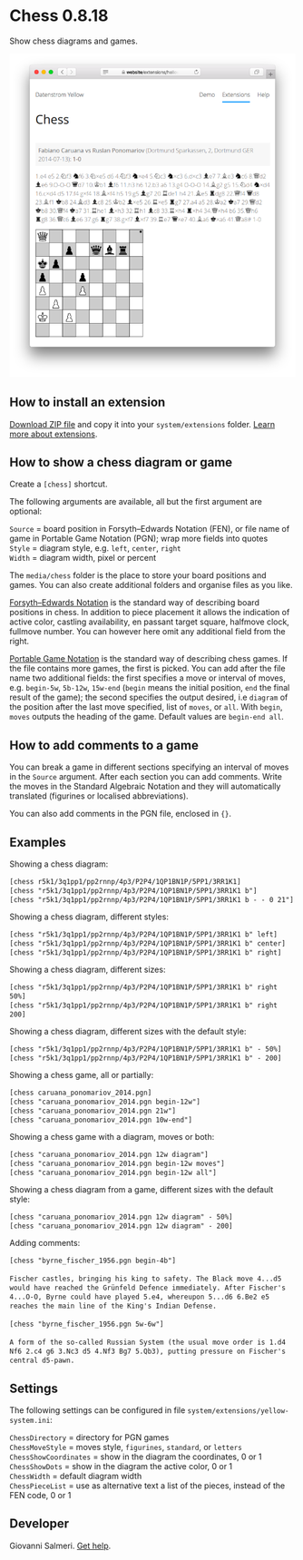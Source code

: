 Chess 0.8.18
============
Show chess diagrams and games.

<p align="center"><img src="chess-screenshot.png?raw=true" alt="Screenshot"></p>

## How to install an extension

[Download ZIP file](https://github.com/GiovanniSalmeri/yellow-chess/archive/main.zip) and copy it into your `system/extensions` folder. [Learn more about extensions](https://github.com/annaesvensson/yellow-update).

## How to show a chess diagram or game

Create a `[chess]` shortcut. 

The following arguments are available, all but the first argument are optional:
 
`Source` = board position in Forsyth–Edwards Notation (FEN), or file name of game in Portable Game Notation (PGN); wrap more fields into quotes  
`Style` = diagram style, e.g. `left`, `center`, `right`  
`Width` = diagram width, pixel or percent  

The `media/chess` folder is the place to store your board positions and games. You can also create additional folders and organise files as you like.

[Forsyth–Edwards Notation](http://www.saremba.de/chessgml/standards/pgn/pgn-complete.htm#c16.1) is the standard way of describing board positions in chess. In addition to piece placement it allows the indication of active color, castling availability, en passant target square, halfmove clock, fullmove number. You can however here omit any additional field from the right.

[Portable Game Notation](http://www.saremba.de/chessgml/standards/pgn/pgn-complete.htm) is the standard way of describing chess games. If the file contains more games, the first is picked. You can add after the file name two additional fields: the first specifies a move or interval of moves, e.g. `begin-5w`, `5b-12w`, `15w-end` (`begin` means the initial position, `end` the final result of the game); the second specifies the output desired, i.e `diagram` of the position after the last move specified, list of `moves`, or `all`. With `begin`, `moves` outputs the heading of the game. Default values are `begin-end all`.

## How to add comments to a game

You can break a game in different sections specifying an interval of moves in the `Source` argument. After each section you can add comments. Write the moves in the Standard Algebraic Notation and they will automatically translated (figurines or localised abbreviations).

You can also add comments in the PGN file, enclosed in `{}`.

## Examples

Showing a chess diagram:

    [chess r5k1/3q1pp1/pp2rnnp/4p3/P2P4/1QP1BN1P/5PP1/3RR1K1]
    [chess "r5k1/3q1pp1/pp2rnnp/4p3/P2P4/1QP1BN1P/5PP1/3RR1K1 b"]
    [chess "r5k1/3q1pp1/pp2rnnp/4p3/P2P4/1QP1BN1P/5PP1/3RR1K1 b - - 0 21"]

Showing a chess diagram, different styles:

    [chess "r5k1/3q1pp1/pp2rnnp/4p3/P2P4/1QP1BN1P/5PP1/3RR1K1 b" left]
    [chess "r5k1/3q1pp1/pp2rnnp/4p3/P2P4/1QP1BN1P/5PP1/3RR1K1 b" center]
    [chess "r5k1/3q1pp1/pp2rnnp/4p3/P2P4/1QP1BN1P/5PP1/3RR1K1 b" right]

Showing a chess diagram, different sizes:

    [chess "r5k1/3q1pp1/pp2rnnp/4p3/P2P4/1QP1BN1P/5PP1/3RR1K1 b" right 50%]
    [chess "r5k1/3q1pp1/pp2rnnp/4p3/P2P4/1QP1BN1P/5PP1/3RR1K1 b" right 200]

Showing a chess diagram, different sizes with the default style:

    [chess "r5k1/3q1pp1/pp2rnnp/4p3/P2P4/1QP1BN1P/5PP1/3RR1K1 b" - 50%]
    [chess "r5k1/3q1pp1/pp2rnnp/4p3/P2P4/1QP1BN1P/5PP1/3RR1K1 b" - 200]

Showing a chess game, all or partially:

    [chess caruana_ponomariov_2014.pgn]
    [chess "caruana_ponomariov_2014.pgn begin-12w"]
    [chess "caruana_ponomariov_2014.pgn 21w"]
    [chess "caruana_ponomariov_2014.pgn 10w-end"]

Showing a chess game with a diagram, moves or both:

    [chess "caruana_ponomariov_2014.pgn 12w diagram"]
    [chess "caruana_ponomariov_2014.pgn begin-12w moves"]
    [chess "caruana_ponomariov_2014.pgn begin-12w all"]

Showing a chess diagram from a game, different sizes with the default style:

    [chess "caruana_ponomariov_2014.pgn 12w diagram" - 50%]
    [chess "caruana_ponomariov_2014.pgn 12w diagram" - 200]

Adding comments:

    [chess "byrne_fischer_1956.pgn begin-4b"]
    
    Fischer castles, bringing his king to safety. The Black move 4...d5 
    would have reached the Grünfeld Defence immediately. After Fischer's 
    4...O-O, Byrne could have played 5.e4, whereupon 5...d6 6.Be2 e5 
    reaches the main line of the King's Indian Defense.
    
    [chess "byrne_fischer_1956.pgn 5w-6w"]
    
    A form of the so-called Russian System (the usual move order is 1.d4 
    Nf6 2.c4 g6 3.Nc3 d5 4.Nf3 Bg7 5.Qb3), putting pressure on Fischer's 
    central d5-pawn.

## Settings

The following settings can be configured in file `system/extensions/yellow-system.ini`:

`ChessDirectory` = directory for PGN games  
`ChessMoveStyle` = moves style, `figurines`, `standard`, or `letters`  
`ChessShowCoordinates` = show in the diagram the coordinates, 0 or 1  
`ChessShowDots` = show in the diagram the active color, 0 or 1  
`ChessWidth` = default diagram width  
`ChessPieceList` = use as alternative text a list of the pieces, instead of the FEN code, 0 or 1  

## Developer

Giovanni Salmeri. [Get help](https://datenstrom.se/yellow/help/).

